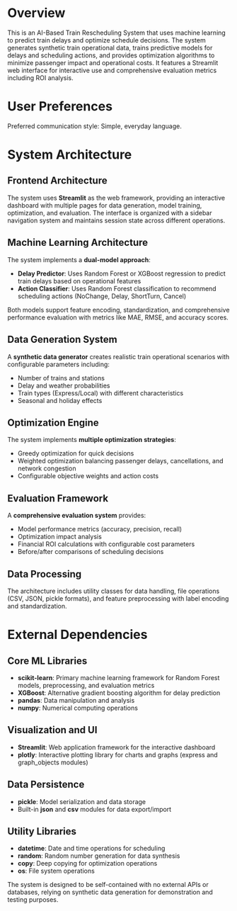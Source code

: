 # Overview

This is an AI-Based Train Rescheduling System that uses machine learning to predict train delays and optimize schedule decisions. The system generates synthetic train operational data, trains predictive models for delays and scheduling actions, and provides optimization algorithms to minimize passenger impact and operational costs. It features a Streamlit web interface for interactive use and comprehensive evaluation metrics including ROI analysis.

# User Preferences

Preferred communication style: Simple, everyday language.

# System Architecture

## Frontend Architecture
The system uses **Streamlit** as the web framework, providing an interactive dashboard with multiple pages for data generation, model training, optimization, and evaluation. The interface is organized with a sidebar navigation system and maintains session state across different operations.

## Machine Learning Architecture
The system implements a **dual-model approach**:
- **Delay Predictor**: Uses Random Forest or XGBoost regression to predict train delays based on operational features
- **Action Classifier**: Uses Random Forest classification to recommend scheduling actions (NoChange, Delay, ShortTurn, Cancel)

Both models support feature encoding, standardization, and comprehensive performance evaluation with metrics like MAE, RMSE, and accuracy scores.

## Data Generation System
A **synthetic data generator** creates realistic train operational scenarios with configurable parameters including:
- Number of trains and stations
- Delay and weather probabilities
- Train types (Express/Local) with different characteristics
- Seasonal and holiday effects

## Optimization Engine
The system implements **multiple optimization strategies**:
- Greedy optimization for quick decisions
- Weighted optimization balancing passenger delays, cancellations, and network congestion
- Configurable objective weights and action costs

## Evaluation Framework
A **comprehensive evaluation system** provides:
- Model performance metrics (accuracy, precision, recall)
- Optimization impact analysis
- Financial ROI calculations with configurable cost parameters
- Before/after comparisons of scheduling decisions

## Data Processing
The architecture includes utility classes for data handling, file operations (CSV, JSON, pickle formats), and feature preprocessing with label encoding and standardization.

# External Dependencies

## Core ML Libraries
- **scikit-learn**: Primary machine learning framework for Random Forest models, preprocessing, and evaluation metrics
- **XGBoost**: Alternative gradient boosting algorithm for delay prediction
- **pandas**: Data manipulation and analysis
- **numpy**: Numerical computing operations

## Visualization and UI
- **Streamlit**: Web application framework for the interactive dashboard
- **plotly**: Interactive plotting library for charts and graphs (express and graph_objects modules)

## Data Persistence
- **pickle**: Model serialization and data storage
- Built-in **json** and **csv** modules for data export/import

## Utility Libraries
- **datetime**: Date and time operations for scheduling
- **random**: Random number generation for data synthesis
- **copy**: Deep copying for optimization operations
- **os**: File system operations

The system is designed to be self-contained with no external APIs or databases, relying on synthetic data generation for demonstration and testing purposes.